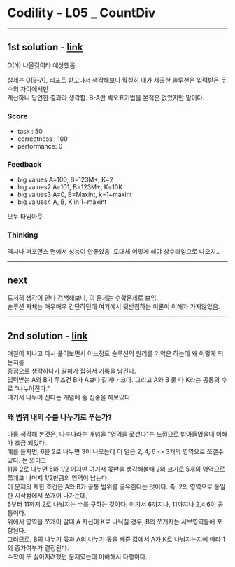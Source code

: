 # Codility -  L05 _ CountDiv

---
## 1st solution - [link](https://app.codility.com/demo/results/trainingKC6FTQ-MFP/)

O(N) 나올것이라 예상했음.

실제는 O(B-A), 리포트 받고나서 생각해보니 확실히 내가 제출한 솔루션은 입력받은 두 수의 차이에서만
<br>
계산하니 당연한 결과라 생각함. B-A란 빅오표기법을 본적은 없었지만 말이다.

### Score
- task : 50
- correctness : 100
- performance: 0

### Feedback

- big values  A=100, B=123M+, K=2
- big values2 A=101, B=123M+, K=10K
- big values3 A=0, B=Maxint, k=1~maxint
- big values4 A, B, K in 1~maxint

모두 타임아웃

### Thinking

역시나 퍼포먼스 면에서 성능이 안좋았음. 도대체 어떻게 해야 상수타임으로 나오지..

---
## next

도저히 생각이 안나 검색해보니, 이 문제는 수학문제로 보임.
<br>
솔루션 자체는 매우매우 간단하던데 여기에서 뒷받침하는 이론이 이해가 가지않았음.

---

## 2nd solution - [link](https://app.codility.com/demo/results/trainingFBF8HZ-JPR/)

며칠이 지나고 다시 풀어보면서 어느정도 솔루션의 원리를 기억은 하는데 왜 이렇게 되는지를 
<br> 
중점으로 생각하다가 갈피가 잡혀서 기록을 남긴다.
<br>
입력받는 A와 B가 무조건 B가 A보다 같거나 크다. 그리고 A와 B 둘 다 K라는 공통의 수로 "나누어진다."
<br>
여기서 나누어 진다는 개념에 좀 집중을 해보았다.
<br>
 
### 왜 범위 내의 수를 나누기로 푸는가?
나름 생각해 본것은, 나눈다라는 개념을 "영역을 쪼갠다"는 느낌으로 받아들였을때 이해가 조금 되었다.
<br>
예를 들자면, 6을 2로 나누면 3이 나오는데 이 말은 2, 4, 6 -> 3개의 영역으로 쪼갤수 있다. 는 의미고
<br>
11을 2로 나누면 5와 1/2 이지만 여기서 몫만을 생각해볼때 2의 크기로 5개의 영역으로 쪼개고 나머지 1/2만큼의 영역이 남는다.
<br>
이 문제의 제한 조건은 A와 B가 공통 범위를 공유한다는 것이다. 즉, 2의 영역으로 동일한 시작점에서 쪼개어 나가는데,
<br>
6부터 11까지 2로 나눠지는 수를 구하는 것이다. 여기서 6까지나, 11까지나 2,4,6이 공통이다. 
<br>
위에서 영역을 쪼개어 갈때 A 자신이 K로 나눠질 경우, B의 쪼개지는 서브영역들에 포함된다.
<br>
그러므로, B의 나누기 몫과 A의 나누기 몫을 빼준 값에서 A가 K로 나눠지는지에 따라 1의 증가여부가 결정된다.
<br>
수학이 또 싫어지려했던 문제였는데 이해해서 다행이다.

